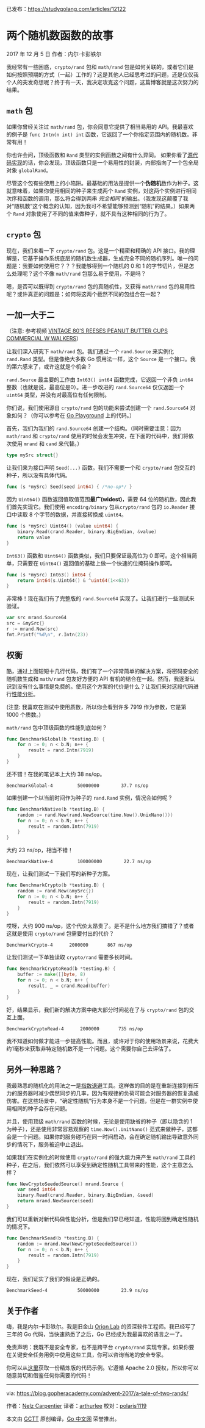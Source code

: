 已发布：https://studygolang.com/articles/12122

# 两个随机数函数的故事

2017 年 12 月 5 日 作者：内尔·卡彭铁尔

我经常有一些困惑，`crypto/rand` 包和 `math/rand` 包是如何关联的，或者它们是如何按照预期的方式（一起）工作的？这是其他人已经思考过的问题，还是仅仅我个人的突发奇想呢？终于有一天，我决定攻克这个问题，这篇博客就是这次努力的结果。

## `math` 包

如果你曾经关注过 `math/rand` 包，你会同意它提供了相当易用的 API。我最喜欢的例子是 `func Intn(n int) int` 函数，它返回了一个你指定范围内的随机数。非常有用！

你也许会问，顶级函数和 `Rand` 类型的实例函数之间有什么异同。 如果你看了[源代码实现](https://golang.org/src/math/rand/rand.go)的话，你会发现，顶级函数只是一个易用性的封装，内部指向了一个包全局对象 `globalRand`。

尽管这个包有些使用上的小陷阱。最基础的用法是提供一个**伪随机**数作为种子。这就意味着，如果你使用相同的种子来生成两个 `Rand` 实例，对这两个实例进行相同次序和函数的调用，那么将会得到两串 *完全相同* 的输出。（我发现这颠覆了我对“随机数”这个概念的认知，因为我可不希望能够预测到“随机”的结果。）如果两个 `Rand` 对象使用了不同的值来做种子，就不具有这种相同的行为了。

## `crypto` 包

现在，我们来看一下 `crypto/rand` 包。这是一个精密和精确的 API 接口。我的理解是，它基于操作系统底层的随机数生成器，生成完全不同的随机序列。唯一的问题是：我要如何使用它？？？我能够得到一个随机的 0 和 1 的字节切片，但是怎么处理呢？这个不像 `math/rand` 包那么易于使用，不是吗？

嗯，是否可以既得到 `crypto/rand` 包的真随机性，又获得 `math/rand` 包的易用性呢？或许真正的问题是：如何将这两个截然不同的包组合在一起？

## 一加一大于二

（注意: 参考视频 [VINTAGE 80'S REESES PEANUT BUTTER CUPS COMMERCIAL W WALKERS](https://www.youtube.com/watch?v=DJLDF6qZUX0)）

让我们深入研究下 `math/rand` 包。我们通过一个 `rand.Source` 来实例化 `rand.Rand` 类型。但是像绝大多数 Go 惯用法一样，这个 `Source` 是一个接口。我的第六感来了，或许这就是个机会？

`rand.Source` 最主要的工作由 `Int63() int64` 函数完成，它返回一个非负 `int64` 整数（也就是说，最高位是0）。进一步改进的 `rand.Source64` 仅仅返回一个 `uint64` 类型，并没有对最高位有任何限制。

你们说，我们使用源自 `crypto/rand` 包的功能来尝试创建一个 `rand.Source64` 对象如何？（你可以参考在 [Go Playground](https://play.golang.org/p/_3w6vWTwwE) 上的代码。）

首先，我们为我们的 `rand.Source64` 创建一个结构。（同时需要注意：因为 `math/rand` 和 `crypto/rand` 使用的时候会发生冲突，在下面的代码中，我们将依次使用 `mrand` 和 `cand` 来代替。）

```go
type mySrc struct{}
```

让我们来为接口声明 `Seed(...)` 函数。我们不需要一个和 `crypto/rand` 包交互的种子，所以没有具体代码。

```go
func (s *mySrc) Seed(seed int64) { /*no-op*/ }
```

因为 `Uint64()` 函数返回值取值范围**最广(widest)**，需要 64 位的随机数，因此我们首先实现它。我们使用 `encoding/binary` 包从`crypto/rand` 包的 `io.Reader` 接口中读取 8 个字节的数据，并直接转换成 `uint64`。

```go
func (s *mySrc) Uint64() (value uint64) {
	binary.Read(crand.Reader, binary.BigEndian, &value)
	return value
}
```

`Int63()` 函数和 `Uint64()` 函数类似，我们只要保证最高位为 0 即可。这个相当简单，只需要在 `Uint64()` 返回值的基础上做一个快速的位掩码操作即可。

```go
func (s *mySrc) Int63() int64 {
	return int64(s.Uint64() & ^uint64(1<<63))
}
```

非常棒！现在我们有了完整版的 `rand.Source64` 实现了。让我们进行一些测试来验证。

```go
var src mrand.Source64
src = &mySrc{}
r := mrand.New(src)
fmt.Printf("%d\n", r.Intn(23))
```

## 权衡

酷，通过上面短短十几行代码，我们有了一个非常简单的解决方案，将密码安全的随机数生成和 `math/rand` 包友好方便的 API 有机的结合在一起。然而，我逐渐认识到没有什么事情是免费的。使用这个方案的代价是什么？让我们来对这段代码进行[性能分析](https://dave.cheney.net/2013/06/30/how-to-write-benchmarks-in-go)。

(注意: 我喜欢在测试中使用质数，所以你会看到许多 7919 作为参数，它是第 1000 个质数。)

`math/rand` 包中顶级函数的性能到底如何？

```go
func BenchmarkGlobal(b *testing.B) {
	for n := 0; n < b.N; n++ {
		result = rand.Intn(7919)
	}
}
```

还不错！在我的笔记本上大约 38 ns/op。

```
BenchmarkGlobal-4         50000000        37.7 ns/op
```

如果创建一个以当前时间作为种子的 `rand.Rand` 实例，情况会如何呢？

```go
func BenchmarkNative(b *testing.B) {
	random := rand.New(rand.NewSource(time.Now().UnixNano()))
	for n := 0; n < b.N; n++ {
		result = random.Intn(7919)
	}
}
```

大约 23 ns/op，相当不错！

```
BenchmarkNative-4         100000000        22.7 ns/op
```

现在，让我们测试一下我们写的新种子方案。

```go
func BenchmarkCrypto(b *testing.B) {
	random := rand.New(&mySrc{})
	for n := 0; n < b.N; n++ {
		result = random.Intn(7919)
	}
}
```

哎呀，大约 900 ns/op，这个代价太昂贵了。是不是什么地方我们搞错了？或者这就是使用 `crypto/rand` 包需要付出的代价？

```
BenchmarkCrypto-4      2000000       867 ns/op
```

让我们测试一下单独读取 `crypto/rand` 需要多长时间。

```go
func BenchmarkCryptoRead(b *testing.B) {
	buffer := make([]byte, 8)
	for n := 0; n < b.N; n++ {
		result, _ = crand.Read(buffer)
	}
}
```

好，结果显示，我们新的解决方案中绝大部分时间花在了与 `crypto/rand` 包的交互上面。

```
BenchmarkCryptoRead-4      2000000       735 ns/op
```

我不知道如何做才能进一步提高性能。而且，或许对于你的使用场景来说，花费大约1毫秒来获取非特定随机数不是一个问题。这个需要你自己去评估了。

## 另外一种思路？

我最熟悉的随机化的用法之一是[指数退避](https://en.wikipedia.org/wiki/Exponential_backoff)工具。这样做的目的是在重新连接到有压力的服务器时减少偶然同步的几率，因为有规律的负荷可能会对服务器的恢复造成伤害。在这些场景中，“确定性随机”行为本身不是一个问题，但是在一群实例中使用相同的种子会存在问题。

并且，使用顶级 `math/rand` 函数的时候，无论是使用缺省的种子（即以隐含的 1 为种子），还是使用非常容易观察的 `time.Now().UnitNano()` 范式来做种子，这都会是一个问题。如果你的服务碰巧在同一时间启动，会在确定随机输出导致意外同步的情况下，服务被迫中止退出。

如果我们在实例化的时候使用 `crypto/rand` 的强大能力来产生 `math/rand` 工具的种子，在之后，我们依然可以享受到确定性随机工具带来的性能，这个主意怎么样？

```go
func NewCryptoSeededSource() mrand.Source {
	var seed int64
	binary.Read(crand.Reader, binary.BigEndian, &seed)
	return mrand.NewSource(seed)
}
```

我们可以重新对新代码做性能分析，但是我们早已经知道，性能将回到确定性随机的情况下。

```go
func BenchmarkSead(b *testing.B) {
	random := mrand.New(NewCryptoSeededSource())
	for n := 0; n < b.N; n++ {
		result = random.Intn(7919)
	}
}
```

现在，我们证实了我们的假设是正确的。

```
BenchmarkSeed-4           50000000        23.9 ns/op
```

## 关于作者

嗨，我是内尔·卡彭铁尔。我是旧金山 [Orion Lab](https://www.orionlabs.io/) 的资深软件工程师。我已经写了三年的 Go 代码，当快速熟悉了之后，Go 已经成为我最喜欢的语言之一了。

免责声明：我既不是安全专家，也不是跨平台 `crypto/rand` 实现专家。如果你要在关键安全任务用例中使用这些工具，你可以咨询当地的安全专家。

你可以从[这里](https://github.com/orion-labs/go-crypto-source)获取一份精炼版的代码示例。它遵循 Apache 2.0 授权，所以你可以随意剪切和借鉴任何你需要的代码！

---

via: https://blog.gopheracademy.com/advent-2017/a-tale-of-two-rands/

作者：[Nelz Carpentier](https://blog.gopheracademy.com/advent-2017/a-tale-of-two-rands/)
译者：[arthurlee](https://github.com/arthurlee)
校对：[polaris1119](https://github.com/polaris1119)

本文由 [GCTT](https://github.com/studygolang/GCTT) 原创编译，[Go 中文网](https://studygolang.com/) 荣誉推出。

